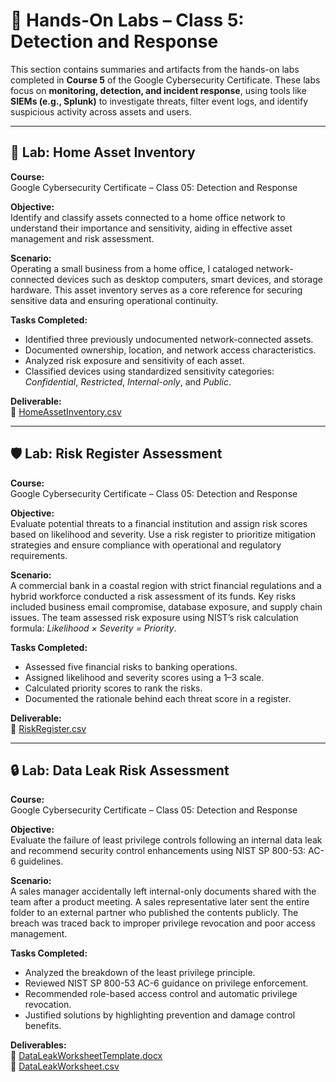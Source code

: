 # 🧪 Hands-On Labs – Class 5: Detection and Response

This section contains summaries and artifacts from the hands-on labs completed in **Course 5** of the Google Cybersecurity Certificate. These labs focus on **monitoring, detection, and incident response**, using tools like **SIEMs (e.g., Splunk)** to investigate threats, filter event logs, and identify suspicious activity across assets and users.

---

## 🧰 Lab: Home Asset Inventory

**Course:**  
Google Cybersecurity Certificate – Class 05: Detection and Response

**Objective:**  
Identify and classify assets connected to a home office network to understand their importance and sensitivity, aiding in effective asset management and risk assessment.

**Scenario:**  
Operating a small business from a home office, I cataloged network-connected devices such as desktop computers, smart devices, and storage hardware. This asset inventory serves as a core reference for securing sensitive data and ensuring operational continuity.

**Tasks Completed:**
- Identified three previously undocumented network-connected assets.
- Documented ownership, location, and network access characteristics.
- Analyzed risk exposure and sensitivity of each asset.
- Classified devices using standardized sensitivity categories: *Confidential*, *Restricted*, *Internal-only*, and *Public*.

**Deliverable:**  
📄 [HomeAssetInventory.csv](https://github.com/isaiahehlert/Portfolio/blob/main/Projects/Class-05-Detection-and-Response/HomeAssetInventory.csv)

---

## 🛡️ Lab: Risk Register Assessment

**Course:**  
Google Cybersecurity Certificate – Class 05: Detection and Response

**Objective:**  
Evaluate potential threats to a financial institution and assign risk scores based on likelihood and severity. Use a risk register to prioritize mitigation strategies and ensure compliance with operational and regulatory requirements.

**Scenario:**  
A commercial bank in a coastal region with strict financial regulations and a hybrid workforce conducted a risk assessment of its funds. Key risks included business email compromise, database exposure, and supply chain issues. The team assessed risk exposure using NIST’s risk calculation formula: *Likelihood × Severity = Priority*.

**Tasks Completed:**
- Assessed five financial risks to banking operations.
- Assigned likelihood and severity scores using a 1–3 scale.
- Calculated priority scores to rank the risks.
- Documented the rationale behind each threat score in a register.

**Deliverable:**  
📄 [RiskRegister.csv](https://github.com/isaiahehlert/Portfolio/blob/main/Projects/Class-05-Detection-and-Response/RiskRegister.csv)

---

## 🔒 Lab: Data Leak Risk Assessment

**Course:**  
Google Cybersecurity Certificate – Class 05: Detection and Response

**Objective:**  
Evaluate the failure of least privilege controls following an internal data leak and recommend security control enhancements using NIST SP 800-53: AC-6 guidelines.

**Scenario:**  
A sales manager accidentally left internal-only documents shared with the team after a product meeting. A sales representative later sent the entire folder to an external partner who published the contents publicly. The breach was traced back to improper privilege revocation and poor access management.

**Tasks Completed:**
- Analyzed the breakdown of the least privilege principle.
- Reviewed NIST SP 800-53 AC-6 guidance on privilege enforcement.
- Recommended role-based access control and automatic privilege revocation.
- Justified solutions by highlighting prevention and damage control benefits.

**Deliverables:**  
📄 [DataLeakWorksheetTemplate.docx](https://github.com/isaiahehlert/Portfolio/blob/main/Projects/Class-05-Detection-and-Response/DataLeakWorksheetTemplate.docx)  
📄 [DataLeakWorksheet.csv](https://github.com/isaiahehlert/Portfolio/blob/main/Projects/Class-05-Detection-and-Response/DataLeakWorksheet.csv)
